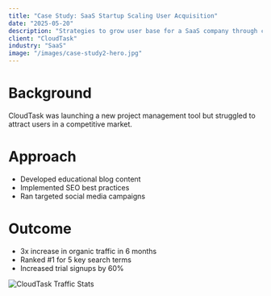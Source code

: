 ```yaml
---
title: "Case Study: SaaS Startup Scaling User Acquisition"
date: "2025-05-20"
description: "Strategies to grow user base for a SaaS company through content marketing and SEO."
client: "CloudTask"
industry: "SaaS"
image: "/images/case-study2-hero.jpg"
---
```


# Background

CloudTask was launching a new project management tool but struggled to attract users in a competitive market.

# Approach

- Developed educational blog content
- Implemented SEO best practices
- Ran targeted social media campaigns

# Outcome

- 3x increase in organic traffic in 6 months
- Ranked #1 for 5 key search terms
- Increased trial signups by 60%

![CloudTask Traffic Stats](/images/case-study2-traffic.png)

